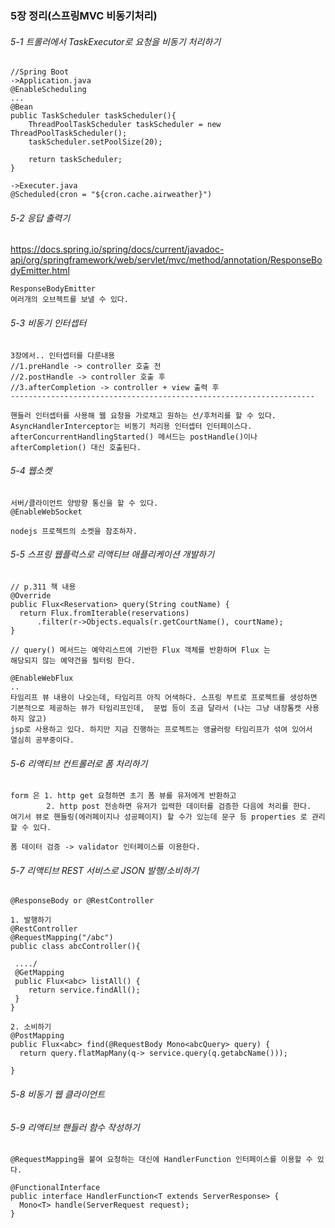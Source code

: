 ### 5장 정리(스프링MVC 비동기처리)

###### 5-1 트롤러에서 TaskExecutor로 요청을 비동기 처리하기
~~~
//Spring Boot
->Application.java
@EnableScheduling
...
@Bean
public TaskScheduler taskScheduler(){
    ThreadPoolTaskScheduler taskScheduler = new ThreadPoolTaskScheduler();
    taskScheduler.setPoolSize(20);

    return taskScheduler;
}

->Executer.java
@Scheduled(cron = "${cron.cache.airweather}")
~~~
###### 5-2 응답 출력기
https://docs.spring.io/spring/docs/current/javadoc-api/org/springframework/web/servlet/mvc/method/annotation/ResponseBodyEmitter.html
~~~
ResponseBodyEmitter
여러개의 오브젝트를 보낼 수 있다.
~~~
###### 5-3 비동기 인터셉터
~~~
3장에서.. 인터셉터를 다룬내용
//1.preHandle -> controller 호출 전
//2.postHandle -> controller 호출 후
//3.afterCompletion -> controller + view 출력 후
--------------------------------------------------------------------

핸들러 인터셉터를 사용해 웹 요청을 가로채고 원하는 선/후처리를 할 수 있다.
AsyncHandlerInterceptor는 비동기 처리용 인터셉터 인터페이스다.
afterConcurrentHandlingStarted() 메서드는 postHandle()이나 afterCompletion() 대신 호출된다.
~~~
###### 5-4 웹소켓
~~~
서버/클라이언트 양방향 통신을 할 수 있다.
@EnableWebSocket

nodejs 프로젝트의 소켓을 참조하자.
~~~
###### 5-5 스프링 웹플럭스로 리액티브 애플리케이션 개발하기
~~~
// p.311 책 내용
@Override
public Flux<Reservation> query(String coutName) {
  return Flux.fromIterable(reservations)
      .filter(r->Objects.equals(r.getCourtName(), courtName);
}

// query() 메서드는 예약리스트에 기반한 Flux 객체를 반환하며 Flux 는 
해당되지 않는 예약건을 필터링 한다.

@EnableWebFlux
..
타임리프 뷰 내용이 나오는데, 타임리프 아직 어색하다. 스프링 부트로 프로젝트를 생성하면
기본적으로 제공하는 뷰가 타임리프인데,  문법 등이 조금 달라서 (나는 그냥 내장톰캣 사용하지 않고)
jsp로 사용하고 있다. 하지만 지금 진행하는 프로젝트는 앵귤러랑 타임리프가 섞여 있어서
열심히 공부중이다.
~~~
###### 5-6 리액티브 컨트롤러로 폼 처리하기
~~~
form 은 1. http get 요청하면 초기 폼 뷰를 유저에게 반환하고
        2. http post 전송하면 유저가 입력한 데이터를 검증한 다음에 처리를 한다.
여기서 뷰로 핸들링(에러페이지나 성공페이지) 할 수가 있는데 문구 등 properties 로 관리 할 수 있다.

폼 데이터 검증 -> validator 인터페이스를 이용한다.
~~~
###### 5-7 리액티브 REST 서비스로 JSON 발행/소비하기
~~~
@ResponseBody or @RestController

1. 발행하기
@RestController
@RequestMapping("/abc")
public class abcController(){

 ..../
 @GetMapping
 public Flux<abc> listAll() {
    return service.findAll();
 }
}

2. 소비하기
@PostMapping
public Flux<abc> find(@RequestBody Mono<abcQuery> query) {
  return query.flatMapMany(q-> service.query(q.getabcName()));

}
~~~
###### 5-8 비동기 웹 클라이언트
###### 5-9 리액티브 핸들러 함수 작성하기
~~~
@RequestMapping을 붙여 요청하는 대신에 HandlerFunction 인터페이스를 이용할 수 있다.

@FunctionalInterface
public interface HandlerFunction<T extends ServerResponse> {
  Mono<T> handle(ServerRequest request);
}
~~~
